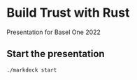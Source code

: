 # Build Trust with Rust

Presentation for Basel One 2022

## Start the presentation

```sh
./markdeck start
```
